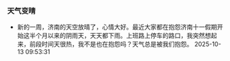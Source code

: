 ### 天气变晴
- 新的一周，济南的天空放晴了，心情大好。最近大家都在抱怨济南十一假期开始这半个月以来的阴雨天，天天都下雨。上班路上停车的路口，我突然想起来，前段时间天很热，我不是也在抱怨吗？天气总是被我们抱怨。 2025-10-13 09:53:31 